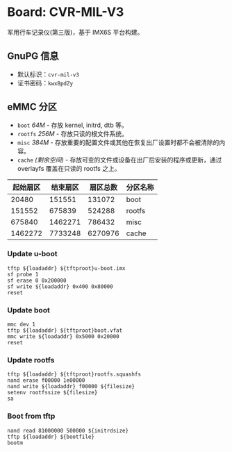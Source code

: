 # Board: CVR-MIL-V3

军用行车记录仪(第三版)，基于 IMX6S 平台构建。

## GnuPG 信息

- 默认标识：`cvr-mil-v3`
- 证书密码：`kwxBpdZy`

## eMMC 分区

- `boot` *64M* - 存放 kernel, initrd, dtb 等。
- `rootfs` *256M* - 存放只读的根文件系统。
- `misc` *384M* - 存放重要的配置文件或其他在恢复出厂设置时都不会被清除的内容。
- `cache` *(剩余空间)* - 存放可变的文件或设备在出厂后安装的程序或更新，通过 overlayfs 覆盖在只读的 rootfs 之上。


起始扇区 | 结束扇区 | 扇区总数 | 分区名称
---------|----------|----------|---------
20480    | 151551   | 131072   | boot
151552   | 675839   | 524288   | rootfs
675840   | 1462271  | 786432   | misc
1462272  | 7733248  | 6270976  | cache

### Update u-boot

```
tftp ${loadaddr} ${tftproot}u-boot.imx
sf probe 1
sf erase 0 0x200000
sf write ${loadaddr} 0x400 0x80000
reset 
```

### Update boot

```
mmc dev 1
tftp ${loadaddr} ${tftproot}boot.vfat
mmc write ${loadaddr} 0x5000 0x20000
reset
```

### Update rootfs

```
tftp ${loadaddr} ${tftproot}rootfs.squashfs
nand erase f00000 1e00000
nand write ${loadaddr} f00000 ${filesize}
setenv rootfssize ${filesize}
sa
```

### Boot from tftp

```
nand read 81000000 500000 ${initrdsize}
tftp ${loadaddr} ${bootfile}
bootm
```

